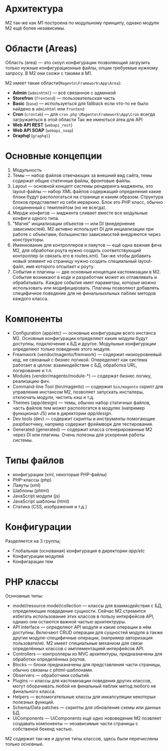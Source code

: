 # Архитектура

M2 так-же как M1 построена по модульному принципу, однако модули M2 ещё более независимы.

# Области (Areas)

Область (area) — это скоуп конфигурации позволяющий загрузить только нужные конфигурационные файлы, опции требуемые нужному запросу. В M2 они схожи с такими в M1. 

M2 имеет такие области(`Magento\Framework\App\Area`):

* **Admin** (`adminhtml`) — всё связанное с админкой
* **Storefron** (`frontend`) — пользовательская часть
* **Basic** (`base`) — используеться для fallback если что-то не было найдено в `adminhtml` или `frontend`
* **Cron** (`crontab`) — для `cron.php` `\Magento\Framework\App\Cron` всегда загружаеться в этой области 
Так же имеються area для API
* **Web API REST** (`webapi_rest`)
* **Web API SOAP** (`webapi_soap`)
* **Graphql** (`graphql`)

# Основные концепции

1. Модульность
2. Темы — набор файлов отвечающих за внешний вид сайта, темы содержат общие статичные файлы, фронтовые файлы.
3. Layout — основной концепт системы рендеринга мадженты, это layout-файлы ­— набор XML файлов содержащий определения какие блоки будут распологаться на странице и каким образом. Структура блоков представляет из себя иерархию. Блок это PHP класс, обычно соединенный с темплейтом (но не всегда). 
4. Мердж конфигов — маджента сливает вместе все модульные конфиги одного типа.
5. "Магия" инциализации объектов — или DI (внедернение зависимостей). M2 активно использует DI для инциализации при работе с объектами, большинство зависимостей внедряются через конструкторы.
6. Именнование для контроллеров и лаяутов — ещё одна важная фича M2, для обработки роута нужно создать соответствующий контроллер (и связать его в routes.xml). Так-же чтобы добавить новый элемент на страницу нужно создать специальный layout-файл, имя которого отсылает к роуту.
7. События и плагины — две основные концепции кастомизации в M2. События возникают в коде и разработчик может их отлавливать и обрабатывать. Каждое событие имет параметры, которые можно использовать или модифицировать. Плагины позволяют добавлять специфичное поведение для не финальныхльных паблик методов каждого класса.

# Компоненты

* Configuration (app/etc) — основные конфигурации всего инстанса M2. Основные конфигурации определяют какие модули будут доступны, подключение к БД и другое. Модульные конфигурации определяют только поведение этого модуля.
* Freamwork (vendor/magento/fremwork) — содержит низкоуровневый код, не связаный с бизнес логикой. Опеределяет как система работает в целом: взаимодействие с БД, обработка URL, логирование и т.п.
* Modules (vendor/magento/module-*) — содержат бизнес логику, реализацию фич.
* Command-line Tool (bin/magento) — содержит `bin/magento` скрипт для управления инстансом M2, позволяет запускать инсталеры, отключать модули, чистить кэш и т.д.
* Themes (app/design) — темы, обычно набор статичных файлов, часть файлов тем может распологатся в модулях (например функционал JS) или в директории _app/design_.
* Dev tools (dev) — содержит скрипты и инструменты помогающие разрбаотчику, напрмер содержит фреймворк для тестирования.
* Generated (generated) — содержит класса сгенерированные M2 через DI или плагины. Очень полезны для ускорения работы системы.

# Типы файлов

* конфигурации (xml, некоторые PHP-файлы)
* PHP-классы (php)
* Лаяуты (xml)
* Шаблоны (phtml)
* JavaScript модули (js)
* JavaScript шаблоны (html)
* Статика (CSS, изображения и т.д.)

# Конфигурации

Разделяется на 3 группы;

* Глобальная (основаная) конфигурация в директории _app/etc_
* Конфигурации модулей
* Конфигарации тем

# PHP классы

Оснновные типы:

* model/resource model/collection — классы для взаимодействия с БД, определяющие повдедение сущности. Сейчас M2 стремится избегать использование этих классов в пользу интерфейсов API, однако они остаются важной частью архитектруры.
* API interface — определяют API модуля и какие операции в нём доступны. Включают CRUD операции для сущностей модуля а также другие модуле-специфичные операции, (например авторизация пользователя). M2 имеет специальные механизм для связи определённых классов с имплементацией интерфейсов API.
* Controllers — контроллеры из MVC архитектуры, предназначены для обработки определённых роутов.
* Blocks — блоки предназначены для представления части страницы, обычно связаны с phtml-шаблонами.
* Observers — обработчики событий.
* Plugins — классы для кастомизации поведения других классов, могут оборачивать любой не финальный паблик метод любого не финального класса.
* Helpers — вспомогательные классы для инкапсуляции некоторых полезных функций.
* Schema/Data patсhes — скрипты для обновления схемы или данных БД.
* UiComponents — UiComponents ещё одно нововедение M2 позвляет создавать компоненты — независимые части страницы с собственой бекенд частью.

M2 содержит так-же и другие типы классов, здесь были перечислены только основные.
